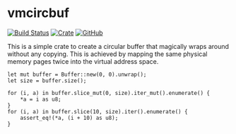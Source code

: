 vmcircbuf
=========
[![Build Status](https://travis-ci.org/mmaroti/vmcircbuf.svg?branch=master)](https://travis-ci.org/mmaroti/vmcircbuf)
[![Crate](https://img.shields.io/crates/v/vmcircbuf)](https://crates.io/crates/vmcircbuf)
[![GitHub](https://img.shields.io/github/license/mmaroti/vmcircbuf)](LICENSE)

This is a simple crate to create a circular buffer that magically wraps around
without any copying. This is achieved by mapping the same physical memory pages 
twice into the virtual address space.

```
let mut buffer = Buffer::new(0, 0).unwrap();
let size = buffer.size();

for (i, a) in buffer.slice_mut(0, size).iter_mut().enumerate() {
    *a = i as u8;
}
for (i, a) in buffer.slice(10, size).iter().enumerate() {
    assert_eq!(*a, (i + 10) as u8);
}
```
